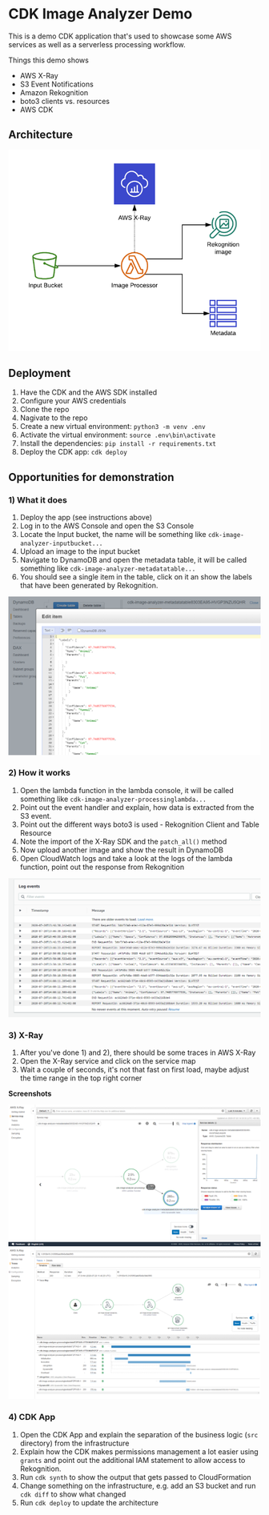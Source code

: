 # CDK Image Analyzer Demo

This is a demo CDK application that's used to showcase some AWS services as well as a serverless processing workflow.

Things this demo shows

- AWS X-Ray
- S3 Event Notifications
- Amazon Rekognition
- boto3 clients vs. resources
- AWS CDK

## Architecture

![architecture](docs/architecture.png)

## Deployment

1. Have the CDK and the AWS SDK installed
2. Configure your AWS credentials
3. Clone the repo
4. Nagivate to the repo
5. Create a new virtual environment: `python3 -m venv .env`
6. Activate the virtual environment: `source .env\bin\activate`
7. Install the dependencies: `pip install -r requirements.txt`
8. Deploy the CDK app: `cdk deploy`

## Opportunities for demonstration

### 1) What it does

1. Deploy the app (see instructions above)
2. Log in to the AWS Console and open the S3 Console
3. Locate the Input bucket, the name will be something like `cdk-image-analyzer-inputbucket...`
4. Upload an image to the input bucket
5. Navigate to DynamoDB and open the metadata table, it will be called something like `cdk-image-analyzer-metadatatable...`
6. You should see a single item in the table, click on it an show the labels that have been generated by Rekognition.

![dynamodb](docs/metadata_table_entry.png)

### 2) How it works

1. Open the lambda function in the lambda console, it will be called something like `cdk-image-analyzer-processinglambda...`
2. Point out the event handler and explain, how data is extracted from the S3 event.
3. Point out the different ways boto3 is used - Rekognition Client and Table Resource
4. Note the import of the X-Ray SDK and the `patch_all()` method
5. Now upload another image and show the result in DynamoDB
6. Open CloudWatch logs and take a look at the logs of the lambda function, point out the response from Rekognition

![cloudwatch](docs/cloudwatch_logs.png)

### 3) X-Ray

1. After you've done 1) and 2), there should be some traces in AWS X-Ray
2. Open the X-Ray service and click on the service map
3. Wait a couple of seconds, it's not that fast on first load, maybe adjust the time range in the top right corner

**Screenshots**

![x-ray](docs/x-ray_1.png)
![x-ray](docs/x-ray_2.png)

### 4) CDK App

1. Open the CDK App and explain the separation of the business logic (`src` directory) from the infrastructure
2. Explain how the CDK makes permissions management a lot easier using `grants` and point out the additional IAM statement to allow access to Rekognition.
3. Run `cdk synth` to show the output that gets passed to CloudFormation
4. Change something on the infrastructure, e.g. add an S3 bucket and run `cdk diff` to show what changed
5. Run `cdk deploy` to update the architecture
